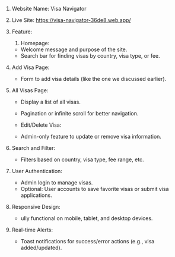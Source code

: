 1. Website Name: Visa Navigator 
2. Live Site: https://visa-navigator-36de8.web.app/
3. Feature:
   1. Homepage:

     * Welcome message and purpose of the site.
     * Search bar for finding visas by country, visa type, or fee.

  2. Add Visa Page:
     * Form to add visa details (like the one we discussed earlier).

  3. All Visas Page:
     * Display a list of all visas.
     * Pagination or infinite scroll for better navigation.
     * Edit/Delete Visa:

     * Admin-only feature to update or remove visa information.

  4. Search and Filter:
     * Filters based on country, visa type, fee range, etc.

  5. User Authentication:

     * Admin login to manage visas.
     * Optional: User accounts to save favorite visas or submit visa applications.

  6. Responsive Design:

     * ully functional on mobile, tablet, and desktop devices.
  7. Real-time Alerts:

     * Toast notifications for success/error actions (e.g., visa added/updated).